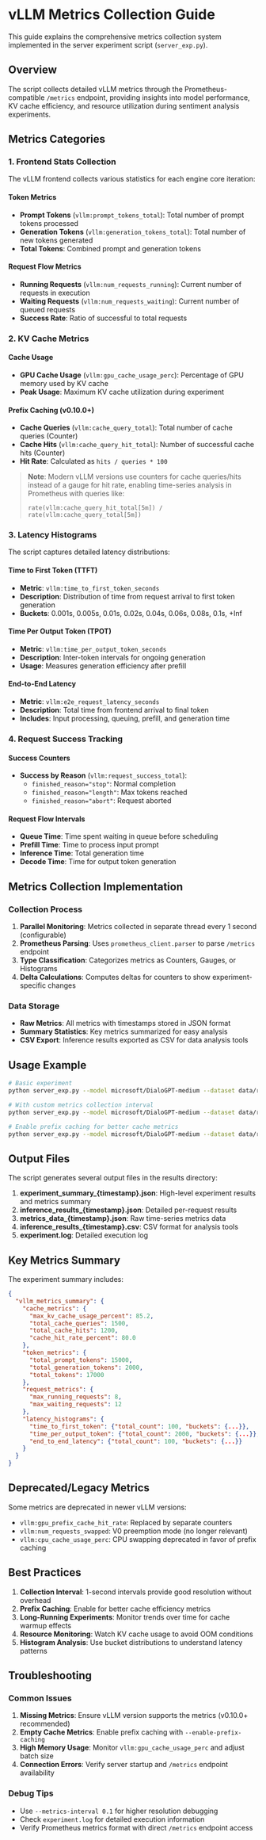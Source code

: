 # vLLM Metrics Collection Guide

This guide explains the comprehensive metrics collection system implemented in the server experiment script (`server_exp.py`).

## Overview

The script collects detailed vLLM metrics through the Prometheus-compatible `/metrics` endpoint, providing insights into model performance, KV cache efficiency, and resource utilization during sentiment analysis experiments.

## Metrics Categories

### 1. Frontend Stats Collection

The vLLM frontend collects various statistics for each engine core iteration:

#### Token Metrics
- **Prompt Tokens** (`vllm:prompt_tokens_total`): Total number of prompt tokens processed
- **Generation Tokens** (`vllm:generation_tokens_total`): Total number of new tokens generated
- **Total Tokens**: Combined prompt and generation tokens

#### Request Flow Metrics
- **Running Requests** (`vllm:num_requests_running`): Current number of requests in execution
- **Waiting Requests** (`vllm:num_requests_waiting`): Current number of queued requests
- **Success Rate**: Ratio of successful to total requests

### 2. KV Cache Metrics

#### Cache Usage
- **GPU Cache Usage** (`vllm:gpu_cache_usage_perc`): Percentage of GPU memory used by KV cache
- **Peak Usage**: Maximum KV cache utilization during experiment

#### Prefix Caching (v0.10.0+)
- **Cache Queries** (`vllm:cache_query_total`): Total number of cache queries (Counter)
- **Cache Hits** (`vllm:cache_query_hit_total`): Number of successful cache hits (Counter)
- **Hit Rate**: Calculated as `hits / queries * 100`

> **Note**: Modern vLLM versions use counters for cache queries/hits instead of a gauge for hit rate, enabling time-series analysis in Prometheus with queries like:
> ```promql
> rate(vllm:cache_query_hit_total[5m]) / rate(vllm:cache_query_total[5m])
> ```

### 3. Latency Histograms

The script captures detailed latency distributions:

#### Time to First Token (TTFT)
- **Metric**: `vllm:time_to_first_token_seconds`
- **Description**: Distribution of time from request arrival to first token generation
- **Buckets**: 0.001s, 0.005s, 0.01s, 0.02s, 0.04s, 0.06s, 0.08s, 0.1s, +Inf

#### Time Per Output Token (TPOT)
- **Metric**: `vllm:time_per_output_token_seconds`
- **Description**: Inter-token intervals for ongoing generation
- **Usage**: Measures generation efficiency after prefill

#### End-to-End Latency
- **Metric**: `vllm:e2e_request_latency_seconds`
- **Description**: Total time from frontend arrival to final token
- **Includes**: Input processing, queuing, prefill, and generation time

### 4. Request Success Tracking

#### Success Counters
- **Success by Reason** (`vllm:request_success_total`):
  - `finished_reason="stop"`: Normal completion
  - `finished_reason="length"`: Max tokens reached
  - `finished_reason="abort"`: Request aborted

#### Request Flow Intervals
- **Queue Time**: Time spent waiting in queue before scheduling
- **Prefill Time**: Time to process input prompt
- **Inference Time**: Total generation time
- **Decode Time**: Time for output token generation

## Metrics Collection Implementation

### Collection Process
1. **Parallel Monitoring**: Metrics collected in separate thread every 1 second (configurable)
2. **Prometheus Parsing**: Uses `prometheus_client.parser` to parse `/metrics` endpoint
3. **Type Classification**: Categorizes metrics as Counters, Gauges, or Histograms
4. **Delta Calculations**: Computes deltas for counters to show experiment-specific changes

### Data Storage
- **Raw Metrics**: All metrics with timestamps stored in JSON format
- **Summary Statistics**: Key metrics summarized for easy analysis
- **CSV Export**: Inference results exported as CSV for data analysis tools

## Usage Example

```bash
# Basic experiment
python server_exp.py --model microsoft/DialoGPT-medium --dataset data/reviews.csv

# With custom metrics collection interval
python server_exp.py --model microsoft/DialoGPT-medium --dataset data/reviews.csv --metrics-interval 0.5

# Enable prefix caching for better cache metrics
python server_exp.py --model microsoft/DialoGPT-medium --dataset data/reviews.csv --enable-prefix-caching
```

## Output Files

The script generates several output files in the results directory:

1. **experiment_summary_{timestamp}.json**: High-level experiment results and metrics summary
2. **inference_results_{timestamp}.json**: Detailed per-request results
3. **metrics_data_{timestamp}.json**: Raw time-series metrics data
4. **inference_results_{timestamp}.csv**: CSV format for analysis tools
5. **experiment.log**: Detailed execution log

## Key Metrics Summary

The experiment summary includes:

```json
{
  "vllm_metrics_summary": {
    "cache_metrics": {
      "max_kv_cache_usage_percent": 85.2,
      "total_cache_queries": 1500,
      "total_cache_hits": 1200,
      "cache_hit_rate_percent": 80.0
    },
    "token_metrics": {
      "total_prompt_tokens": 15000,
      "total_generation_tokens": 2000,
      "total_tokens": 17000
    },
    "request_metrics": {
      "max_running_requests": 8,
      "max_waiting_requests": 12
    },
    "latency_histograms": {
      "time_to_first_token": {"total_count": 100, "buckets": {...}},
      "time_per_output_token": {"total_count": 2000, "buckets": {...}},
      "end_to_end_latency": {"total_count": 100, "buckets": {...}}
    }
  }
}
```

## Deprecated/Legacy Metrics

Some metrics are deprecated in newer vLLM versions:

- `vllm:gpu_prefix_cache_hit_rate`: Replaced by separate counters
- `vllm:num_requests_swapped`: V0 preemption mode (no longer relevant)
- `vllm:cpu_cache_usage_perc`: CPU swapping deprecated in favor of prefix caching

## Best Practices

1. **Collection Interval**: 1-second intervals provide good resolution without overhead
2. **Prefix Caching**: Enable for better cache efficiency metrics
3. **Long-Running Experiments**: Monitor trends over time for cache warmup effects
4. **Resource Monitoring**: Watch KV cache usage to avoid OOM conditions
5. **Histogram Analysis**: Use bucket distributions to understand latency patterns

## Troubleshooting

### Common Issues

1. **Missing Metrics**: Ensure vLLM version supports the metrics (v0.10.0+ recommended)
2. **Empty Cache Metrics**: Enable prefix caching with `--enable-prefix-caching`
3. **High Memory Usage**: Monitor `vllm:gpu_cache_usage_perc` and adjust batch size
4. **Connection Errors**: Verify server startup and `/metrics` endpoint availability

### Debug Tips

- Use `--metrics-interval 0.1` for higher resolution debugging
- Check `experiment.log` for detailed execution information
- Verify Prometheus metrics format with direct `/metrics` endpoint access
